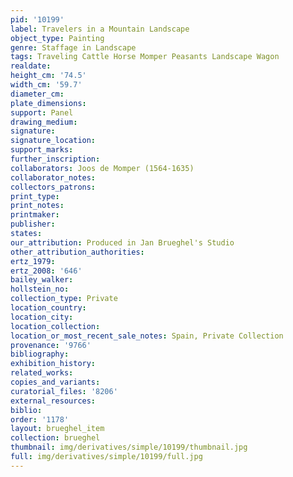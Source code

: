 ```yaml
---
pid: '10199'
label: Travelers in a Mountain Landscape
object_type: Painting
genre: Staffage in Landscape
tags: Traveling Cattle Horse Momper Peasants Landscape Wagon
realdate: 
height_cm: '74.5'
width_cm: '59.7'
diameter_cm: 
plate_dimensions: 
support: Panel
drawing_medium: 
signature: 
signature_location: 
support_marks: 
further_inscription: 
collaborators: Joos de Momper (1564-1635)
collaborator_notes: 
collectors_patrons: 
print_type: 
print_notes: 
printmaker: 
publisher: 
states: 
our_attribution: Produced in Jan Brueghel's Studio
other_attribution_authorities: 
ertz_1979: 
ertz_2008: '646'
bailey_walker: 
hollstein_no: 
collection_type: Private
location_country: 
location_city: 
location_collection: 
location_or_most_recent_sale_notes: Spain, Private Collection
provenance: '9766'
bibliography: 
exhibition_history: 
related_works: 
copies_and_variants: 
curatorial_files: '8206'
external_resources: 
biblio: 
order: '1178'
layout: brueghel_item
collection: brueghel
thumbnail: img/derivatives/simple/10199/thumbnail.jpg
full: img/derivatives/simple/10199/full.jpg
---
```

